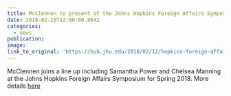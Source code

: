 ```yaml
---
title: McClennen to present at the Johns Hopkins Foreign Affairs Symposium
date: 2018-02-15T12:00:00.864Z
categories: 
  - news
publication:
image:
link_to_original: 'https://hub.jhu.edu/2018/02/12/hopkins-foreign-affairs-symposium-lineup-2018/'
---
```


McClennen joins a line up including Samantha Power and Chelsea Manning at the Johns Hopkins Foreign Affairs Symposium for Spring 2018. More details [here](https://hub.jhu.edu/2018/02/12/hopkins-foreign-affairs-symposium-lineup-2018/)